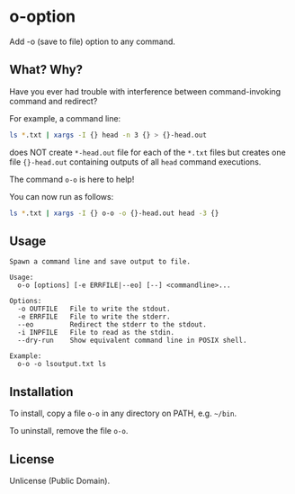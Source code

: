 o-option
========

Add -o (save to file) option to any command. 

## What? Why?

Have you ever had trouble with interference between command-invoking command and redirect?

For example, a command line:

```sh
ls *.txt | xargs -I {} head -n 3 {} > {}-head.out
```

does NOT create `*-head.out` file for each of the `*.txt` files but creates one file `{}-head.out` containing outputs of all `head` command executions.

The command `o-o` is here to help!

You can now run as follows:

```sh
ls *.txt | xargs -I {} o-o -o {}-head.out head -3 {}
```

## Usage

```
Spawn a command line and save output to file.

Usage:
  o-o [options] [-e ERRFILE|--eo] [--] <commandline>...

Options:
  -o OUTFILE   File to write the stdout.
  -e ERRFILE   File to write the stderr.
  --eo         Redirect the stderr to the stdout.
  -i INPFILE   File to read as the stdin.
  --dry-run    Show equivalent command line in POSIX shell.

Example:
  o-o -o lsoutput.txt ls
```

## Installation

To install, copy a file `o-o` in any directory on PATH, e.g. `~/bin`.

To uninstall, remove the file `o-o`.

## License

Unlicense (Public Domain).

